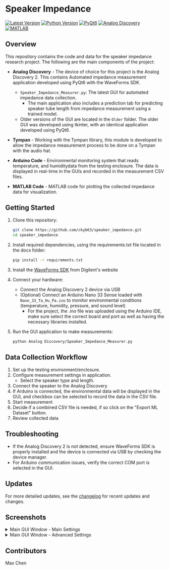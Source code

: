 # Speaker Impedance

[![Latest Version](https://img.shields.io/badge/Latest-v0.13.0-blue.svg)](CHANGELOG.md/#latest)
[![Python Version](https://img.shields.io/badge/Python-3.10.11-blue.svg?logo=python&logoColor=white)](https://www.python.org/downloads/release/python-31011/)
[![PyQt6](https://img.shields.io/badge/PyQt6-6.8.1-blue.svg?logo=qt&logoColor=white)](https://pypi.org/project/PyQt6/)
[![Analog Discovery](https://img.shields.io/badge/Analog%20Discovery-2.0-green.svg?logo=digilent&logoColor=white)](https://digilent.com/reference/test-and-measurement/guides/waveforms-sdk-getting-started?srsltid=AfmBOorRtu33lsD6IVZflrbMJIFuTLurrbm7XozjjqH9yrPqBuhSF0tu)
[![MATLAB](https://img.shields.io/badge/MATLAB-R2024a-green.svg?logo=mathworks&logoColor=white)](https://www.mathworks.com/products/matlab.html)

## Overview

This repository contains the code and data for the speaker impedance research project. The following are the main components of the project:

- **Analog Discovery** - The device of choice for this project is the Analog Discovery 2. This contains Automated impedance measurement application developed using PyQt6 with the WaveForms SDK.
  - `Speaker_Impedance_Measurer.py`: The latest GUI for automated impedance data collection.
    - The main application also includes a prediction tab for predicting speaker tube length from impedance measurement using a trained model.
  - Older versions of the GUI are located in the `Older` folder. The older GUI was developed using tkinter, with an identical application developed using PyQt6.

- **Tympan** - Working with the Tympan library, this module is developed to allow the impedance measurement process to be done on a Tympan with the audio hat.

- **Arduino Code** - Environmental monitoring system that reads temperature, and humiditydata from the testing enclosure. The data is displayed in real-time in the GUIs and recorded in the measurement CSV files.

- **MATLAB Code** - MATLAB code for plotting the collected impedance data for visualization.

## Getting Started

1. Clone this repository:

   ```bash
   git clone https://github.com/ckyb63/speaker_impedance.git
   cd speaker_impedance
   ```

2. Install required dependencies, using the requirements.txt file located in the docs folder:

   ```bash
   pip install -r requirements.txt
   ```

3. Install the [WaveForms SDK](https://digilent.com/reference/software/waveforms/waveforms-sdk/start) from Digilent's website

4. Connect your hardware:
   - Connect the Analog Discovery 2 device via USB
   - (Optional) Connect an Arduino Nano 33 Sense loaded with `Nano_33_Ta_Hu_Pa.ino` to monitor environmental conditions (temperature, humidity, pressure, and sound level)
     - For the project, the .ino file was uploaded using the Arduino IDE, make sure select the correct board and port as well as having the necessary libraries installed.

5. Run the GUI application to make measurements:

   ```bash
   python Analog Discovery/Speaker_Impedance_Measurer.py
   ```

## Data Collection Workflow

1. Set up the testing environment/enclosure.
2. Configure measurement settings in application.
    - Select the speaker type and length.
3. Connect the speaker to the Analog Discovery
4. If Arduino is connected, the environmental data will be displayed in the GUI, and checkbox can be selected to record the data in the CSV file.  
5. Start measurement
6. Decide if a combined CSV file is needed, if so click on the "Export ML Dataset" button.
7. Review collected data

## Troubleshooting

- If the Analog Discovery 2 is not detected, ensure WaveForms SDK is properly installed and the device is connected via USB by checking the device manager.
- For Arduino communication issues, verify the correct COM port is selected in the GUI.

## Updates

For more detailed updates, see the [changelog](CHANGELOG.md) for recent updates and changes.

## Screenshots

<details>
  <summary>Main GUI Window - Main Settings</summary>

  ![Main GUI Window - Main Settings](./Pics/0.10.0_1.png "Main GUI Window - Main Settings")
</details>

<details>
  <summary>Main GUI Window - Advanced Settings</summary>

  ![Main GUI Window - Advanced Settings](./Pics/0.10.0_2.png "Main GUI Window - Advanced Settings")
</details>

## Contributors

Max Chen
